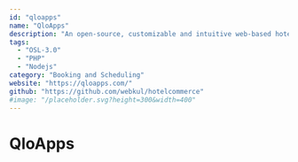 ```yaml
---
id: "qloapps"
name: "QloApps"
description: "An open-source, customizable and intuitive web-based hotel reservation system and a booking engine."
tags:
  - "OSL-3.0"
  - "PHP"
  - "Nodejs"
category: "Booking and Scheduling"
website: "https://qloapps.com/"
github: "https://github.com/webkul/hotelcommerce"
#image: "/placeholder.svg?height=300&width=400"
---
```


# QloApps
